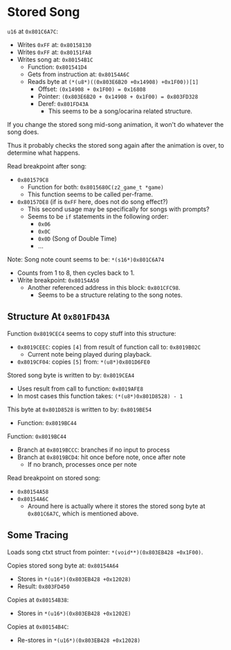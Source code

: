 Stored Song
===========

`u16` at `0x801C6A7C`:
- Writes `0xFF` at: `0x80158130`
- Writes `0xFF` at: `0x80151FA8`
- Writes song at: `0x80154B1C`
  - Function: `0x801541D4`
  - Gets from instruction at: `0x80154A6C`
  - Reads byte at `(*(u8*)((0x803E6B20 +0x14908) +0x1F00))[1]`
    - Offset:  `(0x14908 + 0x1F00) = 0x16808‬`
    - Pointer: `(0x803E6B20 + 0x14908 + 0x1F00) = 0x803FD328`
    - Deref:   `0x801FD43A`
      - This seems to be a song/ocarina related structure.

If you change the stored song mid-song animation, it won't do whatever the song does.

Thus it probably checks the stored song again after the animation is over, to determine what happens.

Read breakpoint after song:
- `0x801579C8`
  - Function for both: `0x8015680C(z2_game_t *game)`
  - This function seems to be called per-frame.
- `0x80157DE8` (if is `0xFF` here, does not do song effect?)
  - This second usage may be specifically for songs with prompts?
  - Seems to be `if` statements in the following order:
    - `0x06`
    - `0x0C`
    - `0x0D` (Song of Double Time)
    - ...

Note: Song note count seems to be: `*(s16*)0x801C6A74`
- Counts from 1 to 8, then cycles back to 1.
- Write breakpoint: `0x80154A50`
  - Another referenced address in this block: `0x801CFC98`.
    - Seems to be a structure relating to the song notes.

## Structure At `0x801FD43A`

Function `0x8019CEC4` seems to copy stuff into this structure:
- `0x8019CEEC`: copies `[4]` from result of function call to: `0x8019B02C`
  - Current note being played during playback.
- `0x8019CF04`: copies `[5]` from: `*(u8*)0x801D6FE0`

Stored song byte is written to by: `0x8019CEA4`
- Uses result from call to function: `0x8019AFE8`
- In most cases this function takes: `(*(u8*)0x801D8528) - 1`

This byte at `0x801D8528` is written to by: `0x8019BE54`
- Function: `0x8019BC44`

Function: `0x8019BC44`
- Branch at `0x8019BCCC`: branches if no input to process
- Branch at `0x8019BCD4`: hit once before note, once after note
  - If no branch, processes once per note

Read breakpoint on stored song:
- `0x80154A58`
- `0x80154A6C`
  - Around here is actually where it stores the stored song byte at `0x801C6A7C`, which is mentioned above.

## Some Tracing

Loads song ctxt struct from pointer: `*(void**)(0x803EB428 +0x1F00)`.

Copies stored song byte at: `0x80154A64`
- Stores in `*(u16*)(0x803EB428 +0x12028)`
- Result: `0x803FD450`

Copies at `0x80154B38`:
- Stores in `*(u16*)(0x803EB428 +0x1202E)`

Copies at `0x80154B4C`:
- Re-stores in `*(u16*)(0x803EB428 +0x12028)`
